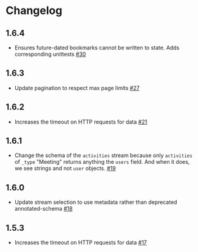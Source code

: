 # Changelog

## 1.6.4
  * Ensures future-dated bookmarks cannot be written to state. Adds corresponding unittests [#30](https://github.com/singer-io/tap-closeio/pull/30)

## 1.6.3
  * Update pagination to respect max page limits [#27](https://github.com/singer-io/tap-closeio/pull/27)

## 1.6.2
  * Increases the timeout on HTTP requests for data [#21](https://github.com/singer-io/tap-closeio/pull/21)

## 1.6.1
  * Change the schema of the `activities` stream because only `activities`
    of `_type` "Meeting" returns anything the `users` field. And when it
    does, we see strings and not `user` objects.
    [#19](https://github.com/singer-io/tap-closeio/pull/19)

## 1.6.0
  * Update stream selection to use metadata rather than deprecated annotated-schema [#18](https://github.com/singer-io/tap-closeio/pull/18)

## 1.5.3
  * Increases the timeout on HTTP requests for data [#17](https://github.com/singer-io/tap-closeio/pull/17)
